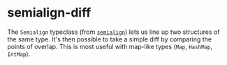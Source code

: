 # semialign-diff

The `Semialign` typeclass (from
[`semialign`](https://hackage.haskell.org/package/semialign)) lets us
line up two structures of the same type. It's then possible to take a
simple diff by comparing the points of overlap. This is most useful
with map-like types (`Map`, `HashMap`, `IntMap`).
